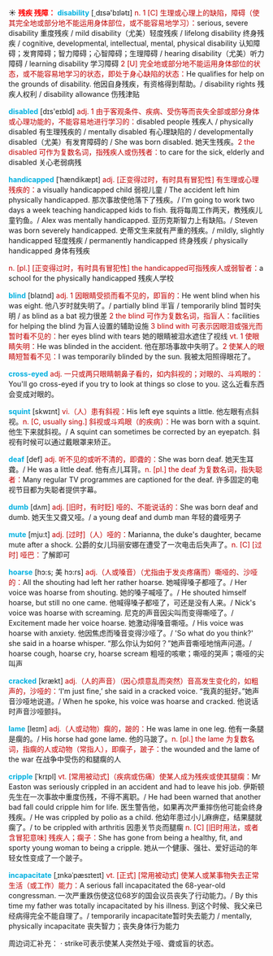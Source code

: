 ☀ <font color="red">**残疾 残障：**</font>
<font color="sky blue">**disability**</font> [͵dɪsə'bɪlətɪ] 
<font color="#c00000">n. 1 [C] 生理或心理上的缺陷，障碍（使其完全地或部分地不能运用身体部位，或不能容易地学习）：</font>serious, severe disability 重度残疾 / mild disability（尤美）轻度残疾 / lifelong disability 终身残疾 / cognitive, developmental, intellectual, mental, physical disability 认知障碍；发育障碍；智力障碍；心智障碍；生理障碍 / hearing disability（尤美）听力障碍 / learning disability 学习障碍 <font color="#c00000">2 [U] 完全地或部分地不能运用身体部位的状态，或不能容易地学习的状态，即处于身心缺陷的状态：</font>He qualifies for help on the grounds of disability. 他因自身残疾，有资格得到帮助。/ disability rights 残疾人权利 / disability allowance 伤残津贴

<font color="sky blue">**disabled**</font> [dɪs'eɪbld] 
<font color="#c00000">adj. 1 由于客观条件、疾病、受伤等而丧失全部或部分身体或心理功能的，不能容易地进行学习的：</font>disabled people 残疾人 / physically disabled 有生理残疾的 / mentally disabled 有心理缺陷的 / developmentally disabled（尤美）有发育障碍的 / She was born disabled. 她天生残疾。<font color="#c00000">2 the disabled 可作为复数名词，指残疾人或伤残者：</font>to care for the sick, elderly and disabled 关心老弱病残
           
<font color="sky blue">**handicapped**</font> [ˈhændikæpt]
<font color="#c00000">adj. [正变得过时，有时具有冒犯性] 有生理或心理残疾的：</font>a visually handicapped child 弱视儿童 / The accident left him physically handicapped. 那次事故使他落下了残疾。/ I'm going to work two days a week teaching handicapped kids to fish. 我将每周工作两天，教残疾儿童钓鱼。/ Alex was mentally handicapped. 亚历克斯智力上有缺陷。/ Steven was born severely handicapped. 史蒂文生来就有严重的残疾。/ mildly, slightly handicapped 轻度残疾 / permanently handicapped 终身残疾 / physically handicapped 身体有残疾

<font color="#c00000">n. [pl.] [正变得过时，有时具有冒犯性] the handicapped可指残疾人或弱智者：</font>a school for the physically handicapped 残疾人学校

<font color="sky blue">**blind**</font> [blaɪnd] 
<font color="#c00000">adj. 1 因眼睛受损而看不见的，即盲的：</font>He went blind when his was eight. 他八岁时就失明了。/ partially blind 半盲 / temporarily blind 暂时失明 / as blind as a bat 视力很差 <font color="#c00000">2 the blind 可作为复数名词，指盲人：</font>facilities for helping the blind 为盲人设置的辅助设施 <font color="#c00000">3 blind with 可表示因眼泪或强光而暂时看不见的：</font>her eyes blind with tears 她的眼睛被泪水遮住了视线 <font color="#c00000">vt. 1 使眼睛失明：</font>He was blinded in the accident. 他在那场事故中失明了。<font color="#c00000">2 使某人的眼睛短暂看不见：</font>I was temporarily blinded by the sun. 我被太阳照得眼花了。
       
<font color="sky blue">**cross-eyed**</font>
<font color="#c00000">adj. 一只或两只眼睛朝鼻子看的，如内斜视的；对眼的、斗鸡眼的：</font>You'll go cross-eyed if you try to look at things so close to you. 这么近看东西会变成对眼的。

<font color="sky blue">**squint**</font> [skwɪnt]
<font color="#c00000">vi.（人）患有斜视：</font>His left eye squints a little. 他左眼有点斜视。<font color="#c00000">n. [C, usually sing.] 斜视或斗鸡眼（的疾病）：</font>He was born with a squint. 他生下来就斜视。/ A squint can sometimes be corrected by an eyepatch. 斜视有时候可以通过戴眼罩来矫正。

<font color="sky blue">**deaf**</font> [def] 
<font color="#c00000">adj. 听不见的或听不清的，即聋的：</font>She was born deaf. 她天生耳聋。/ He was a little deaf. 他有点儿耳背。<font color="#c00000">n. [pl.] the deaf 为复数名词，指失聪者：</font>Many regular TV programmes are captioned for the deaf. 许多固定的电视节目都为失聪者提供字幕。
           
<font color="sky blue">**dumb**</font> [dʌm]
<font color="#c00000">adj. [旧时，有时贬] 哑的、不能说话的：</font>She was born deaf and dumb. 她天生又聋又哑。/ a young deaf and dumb man 年轻的聋哑男子
                      
<font color="sky blue">**mute**</font> [mju:t] 
<font color="#c00000">adj. [过时]（人）哑的：</font>Marianna, the duke's daughter, became mute after a shock. 公爵的女儿玛丽安娜在遭受了一次电击后失声了。<font color="#c00000">n. [C] [过时] 哑巴：</font>了解即可

<font color="sky blue">**hoarse**</font> [hɔ:s; 美 hɔ:rs]
<font color="#c00000">adj.（人或嗓音）（尤指由于发炎疼痛而）嘶哑的、沙哑的：</font>All the shouting had left her rather hoarse. 她喊得嗓子都哑了。/ Her voice was hoarse from shouting. 她的嗓子喊哑了。/ He shouted himself hoarse, but still no one came. 他喊得嗓子都哑了，可还是没有人来。/ Nick's voice was hoarse with screaming. 尼克的声音因尖叫而变得嘶哑了。/ Excitement made her voice hoarse. 她激动得嗓音嘶哑。/ His voice was hoarse with anxiety. 他因焦虑而嗓音变得沙哑了。/ 'So what do you think?' she said in a hoarse whisper. “那么你认为如何？”她声音嘶哑地悄声问道。/ hoarse cough, hoarse cry, hoarse scream 粗哑的咳嗽；嘶哑的哭声；嘶哑的尖叫声
           
<font color="sky blue">**cracked**</font> [krækt]
<font color="#c00000">adj.（人的声音）（因心烦意乱而突然）音高发生变化的，如粗声的，沙哑的：</font>‘I'm just fine,’ she said in a cracked voice. “我真的挺好。”她声音沙哑地说道。/ When he spoke, his voice was hoarse and cracked. 他说话时声音沙哑颤抖。

<font color="sky blue">**lame**</font> [leɪm] 
<font color="#c00000">adj.（人或动物）瘸的，跛的：</font>He was lame in one leg. 他有一条腿是瘸的。/ His horse had gone lame. 他的马跛了。<font color="#c00000">n. [pl.] the lame 为复数名词，指瘸的人或动物（常指人），即瘸子，跛子：</font>the wounded and the lame of the war 在战争中受伤的和腿瘸的人
           
<font color="sky blue">**cripple**</font> [ˈkrɪpl]
<font color="#c00000">vt. [常用被动式]（疾病或伤痛）使某人成为残疾或使其腿瘸：</font>Mr Easton was seriously crippled in an accident and had to leave his job. 伊斯顿先生在一次事故中重度伤残，不得不离职。/ He had been warned that another bad fall could cripple him for life. 医生警告他，如果再次严重摔伤他可能会终身残疾。/ He was crippled by polio as a child. 他幼年患过小儿麻痹症，结果腿就瘸了。/ to be crippled with arthritis 因患关节炎而腿瘸 <font color="#c00000">n. [C] [旧时用法，或者含冒犯意味] 残疾人；瘸子：</font>She has gone from being a healthy, fit, and sporty young woman to being a cripple. 她从一个健康、强壮、爱好运动的年轻女性变成了一个跛子。
           
<font color="sky blue">**incapacitate**</font> [ˌɪnkəˈpæsɪteɪt]
<font color="#c00000">vt. [正式] [常用被动式] 使某人或某事物失去正常生活（或工作）能力：</font>A serious fall incapacitated the 68-year-old congressman. 一次严重跌伤使这位68岁的国会议员丧失了行动能力。/ By this time my father was totally incapacitated by his illness. 到这个时候、我父亲已经病得完全不能自理了。/ temporarily incapacitate暂时失去能力 / mentally, physically incapacitate 丧失智力；丧失身体行为能力

周边词汇补充：
· strike可表示使某人突然处于哑、聋或盲的状态。

